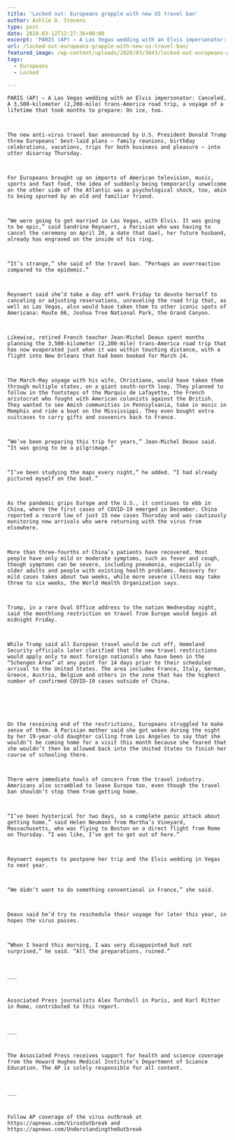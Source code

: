 ```yaml
---
title: 'Locked out: Europeans grapple with new US travel ban'
author: Ashlie D. Stevens
type: post
date: 2020-03-12T12:27:36+00:00
excerpt: 'PARIS (AP) — A Las Vegas wedding with an Elvis impersonator: Canceled. A 3,500-kilometer (2,200-mile) trans-America road trip, a voyage of a lifetime that took months to prepare: On ice, too.The new anti-virus travel ban announced by U.S. President Donald Trump threw Europeans’ best-laid plans — family reunions, birthday celebrations, vacations, trips for both business&hellip;'
url: /locked-out-europeans-grapple-with-new-us-travel-ban/
featured_image: /wp-content/uploads/2020/03/3643/locked-out-europeans-grapple-with-new-us-travel-ban.jpeg
tags:
  - Europeans
  - Locked

---
```

  
    PARIS (AP) — A Las Vegas wedding with an Elvis impersonator: Canceled. A 3,500-kilometer (2,200-mile) trans-America road trip, a voyage of a lifetime that took months to prepare: On ice, too.
  
  
  
    The new anti-virus travel ban announced by U.S. President Donald Trump threw Europeans’ best-laid plans — family reunions, birthday celebrations, vacations, trips for both business and pleasure — into utter disarray Thursday.
  
  
  
    For Europeans brought up on imports of American television, music, sports and fast food, the idea of suddenly being temporarily unwelcome on the other side of the Atlantic was a psychological shock, too, akin to being spurned by an old and familiar friend.
  
  
  
    “We were going to get married in Las Vegas, with Elvis. It was going to be epic,” said Sandrine Reynaert, a Parisian who was having to cancel the ceremony on April 20, a date that Gael, her future husband, already has engraved on the inside of his ring.
  
  
  
    “It’s strange,” she said of the travel ban. “Perhaps an overreaction compared to the epidemic.”
  
  
  
    Reynaert said she’d take a day off work Friday to devote herself to canceling or adjusting reservations, unraveling the road trip that, as well as Las Vegas, also would have taken them to other iconic spots of Americana: Route 66, Joshua Tree National Park, the Grand Canyon.
  
  
  
    Likewise, retired French teacher Jean-Michel Deaux spent months planning the 3,500-kilometer (2,200-mile) trans-America road trip that has now evaporated just when it was within touching distance, with a flight into New Orleans that had been booked for March 24.
  
  
  
    The March-May voyage with his wife, Christiane, would have taken them through multiple states, on a giant south-north loop. They planned to follow in the footsteps of the Marquis de Lafayette, the French aristocrat who fought with American colonists against the British. They wanted to see Amish communities in Pennsylvania, take in music in Memphis and ride a boat on the Mississippi. They even bought extra suitcases to carry gifts and souvenirs back to France.
  
  
  
    “We’ve been preparing this trip for years,” Jean-Michel Deaux said. “It was going to be a pilgrimage.”
  
  
  
    “I’ve been studying the maps every night,” he added. “I had already pictured myself on the boat.”
  
  
  
    As the pandemic grips Europe and the U.S., it continues to ebb in China, where the first cases of COVID-19 emerged in December. China reported a record low of just 15 new cases Thursday and was cautiously monitoring new arrivals who were returning with the virus from elsewhere.
  
  
  
    More than three-fourths of China’s patients have recovered. Most people have only mild or moderate symptoms, such as fever and cough, though symptoms can be severe, including pneumonia, especially in older adults and people with existing health problems. Recovery for mild cases takes about two weeks, while more severe illness may take three to six weeks, the World Health Organization says.
  
  
  
    Trump, in a rare Oval Office address to the nation Wednesday night, said the monthlong restriction on travel from Europe would begin at midnight Friday.
  
  
  
    While Trump said all European travel would be cut off, Homeland Security officials later clarified that the new travel restrictions would apply only to most foreign nationals who have been in the “Schengen Area” at any point for 14 days prior to their scheduled arrival to the United States. The area includes France, Italy, German, Greece, Austria, Belgium and others in the zone that has the highest number of confirmed COVID-19 cases outside of China.
  
  
  
  
  
  
    On the receiving end of the restrictions, Europeans struggled to make sense of them. A Parisian mother said she got woken during the night by her 19-year-old daughter calling from Los Angeles to say that she wouldn’t be coming home for a visit this month because she feared that she wouldn’t then be allowed back into the United States to finish her course of schooling there.
  
  
  
    There were immediate howls of concern from the travel industry. Americans also scrambled to leave Europe too, even though the travel ban shouldn’t stop them from getting home.
  
  
  
    “I’ve been hysterical for two days, so a complete panic attack about getting home,” said Helen Neumann from Martha’s Vineyard, Massachusetts, who was flying to Boston on a direct flight from Rome on Thursday. “I was like, I’ve got to get out of here.”
  
  
  
    Reynaert expects to postpone her trip and the Elvis wedding in Vegas to next year.
  
  
  
    “We didn’t want to do something conventional in France,” she said.
  
  
  
    Deaux said he’d try to reschedule their voyage for later this year, in hopes the virus passes.
  
  
  
    “When I heard this morning, I was very disappointed but not surprised,” he said. “All the preparations, ruined.”
  
  
  
    ___
  
  
  
    Associated Press journalists Alex Turnbull in Paris, and Karl Ritter in Rome, contributed to this report.
  
  
  
    ___
  
  
  
    The Associated Press receives support for health and science coverage from the Howard Hughes Medical Institute’s Department of Science Education. The AP is solely responsible for all content.
  
  
  
    ___
  
  
  
    Follow AP coverage of the virus outbreak at https://apnews.com/VirusOutbreak and https://apnews.com/UnderstandingtheOutbreak
  
